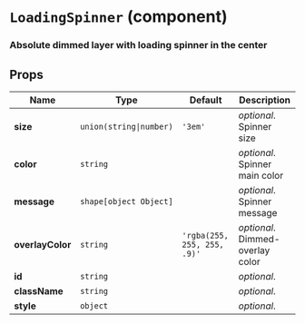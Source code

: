 `LoadingSpinner` (component)
============================

### Absolute dimmed layer with loading spinner in the center

Props
-----

|Name|Type|Default|Description
|-|-|-|-
|**size**|<code>union(string&#124;number)</code>|`'3em'`|*optional*. Spinner size
|**color**|<code>string</code>||*optional*. Spinner main color
|**message**|<code>shape[object Object]</code>||*optional*. Spinner message
|**overlayColor**|<code>string</code>|`'rgba(255, 255, 255, .9)'`|*optional*. Dimmed-overlay color
|**id**|<code>string</code>||*optional*. 
|**className**|<code>string</code>||*optional*. 
|**style**|<code>object</code>||*optional*. 